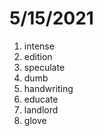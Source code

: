 # 5/15/2021

1. intense
2. edition
3. speculate
4. dumb
5. handwriting
6. educate
7. landlord
8. glove
